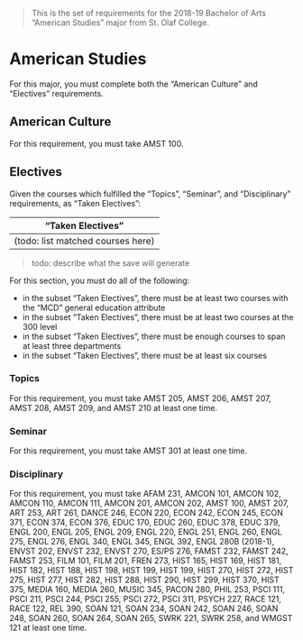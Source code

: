 > This is the set of requirements for the 2018-19 Bachelor of Arts “American
> Studies” major from St. Olaf College.

# American Studies
For this major, you must complete both the “American Culture” and “Electives” requirements.

## American Culture
For this requirement, you must take AMST 100.


## Electives
Given the courses which fulfilled the “Topics”, “Seminar”, and “Disciplinary” requirements, as “Taken Electives”:

| “Taken Electives” |
| ----------------- |
| (todo: list matched courses here) |

> todo: describe what the save will generate

For this section, you must do all of the following:

- in the subset “Taken Electives”, there must be at least two courses with the “MCD” general education attribute
- in the subset “Taken Electives”, there must be at least two courses at the 300 level
- in the subset “Taken Electives”, there must be enough courses to span at least three departments
- in the subset “Taken Electives”, there must be at least six courses

### Topics
For this requirement, you must take AMST 205, AMST 206, AMST 207, AMST 208, AMST 209, and AMST 210 at least one time.

### Seminar
For this requirement, you must take AMST 301 at least one time.

### Disciplinary
For this requirement, you must take AFAM 231, AMCON 101, AMCON 102, AMCON 110, AMCON 111, AMCON 201, AMCON 202, AMST 100, AMST 207, ART 253, ART 261, DANCE 246, ECON 220, ECON 242, ECON 245, ECON 371, ECON 374, ECON 376, EDUC 170, EDUC 260, EDUC 378, EDUC 379, ENGL 200, ENGL 205, ENGL 209, ENGL 220, ENGL 251, ENGL 260, ENGL 275, ENGL 276, ENGL 340, ENGL 345, ENGL 392, ENGL 280B (2018-1), ENVST 202, ENVST 232, ENVST 270, ES/PS 276, FAMST 232, FAMST 242, FAMST 253, FILM 101, FILM 201, FREN 273, HIST 165, HIST 169, HIST 181, HIST 182, HIST 188, HIST 198, HIST 199, HIST 199, HIST 270, HIST 272, HIST 275, HIST 277, HIST 282, HIST 288, HIST 290, HIST 299, HIST 370, HIST 375, MEDIA 160, MEDIA 260, MUSIC 345, PACON 280, PHIL 253, PSCI 111, PSCI 211, PSCI 244, PSCI 255, PSCI 272, PSCI 311, PSYCH 227, RACE 121, RACE 122, REL 390, SOAN 121, SOAN 234, SOAN 242, SOAN 246, SOAN 248, SOAN 260, SOAN 264, SOAN 265, SWRK 221, SWRK 258, and WMGST 121 at least one time.


